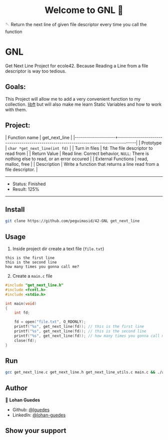 <h1 align="center">Welcome to GNL 👋</h1>
<p>🪡 Return the next line of given file descriptor every time you call the function</p>

# GNL
Get Next Line Project for ecole42.
Because Reading a Line from a file descriptor is way too tedious.

## Goals:
This Project will allow me to add a very convenient function to my collection.
[libft](https://github.com/LohanGuedes/libft) but will also make me learn Static Variables and how to work with them.

## Project:

| Function name      | get_next_line                                                                         |
|--------------------+---------------------------------------------------------------------------------------|
| Prototype          | `char *get_next_line(int fd)`                                                           |
| Turn in files      | fd: The file descriptor to read from                                                  |
| Return Value       | Read line: Correct behavior, `NULL`: There is nothing else to read, or an error occured |
| External Functions | read, malloc, free                                                                    |
| Description        | Write a function that returns a line read from a file descriptor.                     |

---

- Status: Finished
- Result: 125%

---

## Install

```sh
git clone https://github.com/peguimasid/42-GNL get_next_line
```

## Usage

1. Inside project dir create a text file (`file.txt`)

```
this is the first line
this is the second line
how many times you gonna call me?
```

2. Create a `main.c` file

```c
#include "get_next_line.h"
#include <fcntl.h>
#include <stdio.h>

int	main(void)
{
	int	fd;

	fd = open("file.txt", O_RDONLY);
	printf("%s", get_next_line(fd)); // this is the first line
	printf("%s", get_next_line(fd)); // this is the second line
	printf("%s", get_next_line(fd)); // how many times you gonna call me?
	close(fd);
}
```

## Run

```sh
gcc get_next_line.c get_next_line.h get_next_line_utils.c main.c && ./a.out
```

## Author

👤 **Lohan Guedes**

- Github: [@lguedes](https://github.com/lohanguedes)
- LinkedIn: [@lohan-guedes](https://www.linkedin.com/in/lohan-guedes-0349b5239/)

## Show your support
